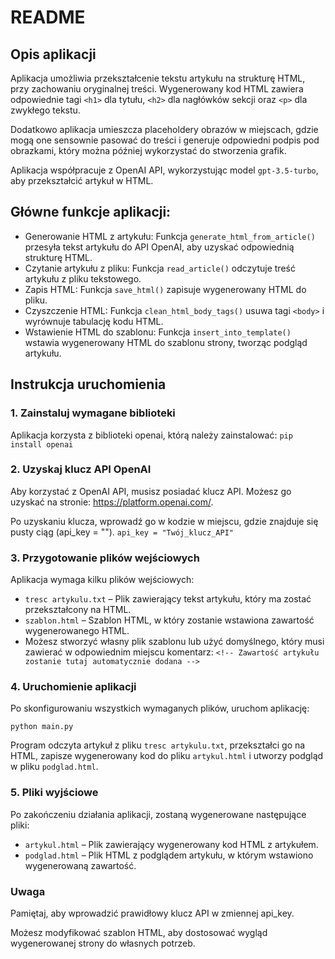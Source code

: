 # README
## Opis aplikacji

Aplikacja umożliwia przekształcenie tekstu artykułu na strukturę HTML, przy zachowaniu oryginalnej treści. Wygenerowany kod HTML zawiera odpowiednie tagi `<h1>` dla tytułu, `<h2>` dla nagłówków sekcji oraz `<p>` dla zwykłego tekstu. 

Dodatkowo aplikacja umieszcza placeholdery obrazów w miejscach, gdzie mogą one sensownie pasować do treści i generuje odpowiedni podpis pod obrazkami, który można później wykorzystać do stworzenia grafik.

Aplikacja współpracuje z OpenAI API, wykorzystując model `gpt-3.5-turbo`, aby przekształcić artykuł w HTML.

## Główne funkcje aplikacji:
* Generowanie HTML z artykułu: Funkcja `generate_html_from_article()` przesyła tekst artykułu do API OpenAI, aby uzyskać odpowiednią strukturę HTML.
* Czytanie artykułu z pliku: Funkcja `read_article()` odczytuje treść artykułu z pliku tekstowego.
* Zapis HTML: Funkcja `save_html()` zapisuje wygenerowany HTML do pliku.
* Czyszczenie HTML: Funkcja `clean_html_body_tags()` usuwa tagi `<body>` i wyrównuje tabulację kodu HTML.
* Wstawienie HTML do szablonu: Funkcja `insert_into_template()` wstawia wygenerowany HTML do szablonu strony, tworząc podgląd artykułu.

## Instrukcja uruchomienia

### 1. Zainstaluj wymagane biblioteki
Aplikacja korzysta z biblioteki openai, którą należy zainstalować:
`pip install openai`

### 2. Uzyskaj klucz API OpenAI
Aby korzystać z OpenAI API, musisz posiadać klucz API. Możesz go uzyskać na stronie: https://platform.openai.com/.

Po uzyskaniu klucza, wprowadź go w kodzie w miejscu, gdzie znajduje się pusty ciąg (api_key = "").
`api_key = "Twój_klucz_API"`

### 3. Przygotowanie plików wejściowych
Aplikacja wymaga kilku plików wejściowych:

* `tresc artykulu.txt` – Plik zawierający tekst artykułu, który ma zostać przekształcony na HTML.
* `szablon.html` – Szablon HTML, w który zostanie wstawiona zawartość wygenerowanego HTML.
* Możesz stworzyć własny plik szablonu lub użyć domyślnego, który musi zawierać w odpowiednim miejscu komentarz:
`<!-- Zawartość artykułu zostanie tutaj automatycznie dodana -->`

### 4. Uruchomienie aplikacji
Po skonfigurowaniu wszystkich wymaganych plików, uruchom aplikację:

`python main.py`

Program odczyta artykuł z pliku `tresc artykulu.txt`, przekształci go na HTML, zapisze wygenerowany kod do pliku `artykul.html` i utworzy podgląd w pliku `podglad.html`.

### 5. Pliki wyjściowe
Po zakończeniu działania aplikacji, zostaną wygenerowane następujące pliki:

* `artykul.html` – Plik zawierający wygenerowany kod HTML z artykułem.
* `podglad.html` – Plik HTML z podglądem artykułu, w którym wstawiono wygenerowaną zawartość.

### Uwaga
Pamiętaj, aby wprowadzić prawidłowy klucz API w zmiennej api_key.

Możesz modyfikować szablon HTML, aby dostosować wygląd wygenerowanej strony do własnych potrzeb.
